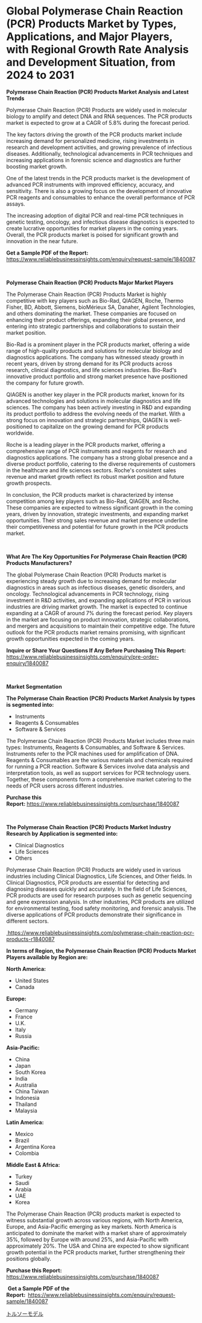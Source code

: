 <p><h1>Global Polymerase Chain Reaction (PCR) Products Market by Types, Applications, and Major Players, with Regional Growth Rate Analysis and Development Situation, from 2024 to 2031</h1></p><p><strong>Polymerase Chain Reaction (PCR) Products Market Analysis and Latest Trends</strong></p>
<p><p>Polymerase Chain Reaction (PCR) Products are widely used in molecular biology to amplify and detect DNA and RNA sequences. The PCR products market is expected to grow at a CAGR of 5.8% during the forecast period. </p><p>The key factors driving the growth of the PCR products market include increasing demand for personalized medicine, rising investments in research and development activities, and growing prevalence of infectious diseases. Additionally, technological advancements in PCR techniques and increasing applications in forensic science and diagnostics are further boosting market growth.</p><p>One of the latest trends in the PCR products market is the development of advanced PCR instruments with improved efficiency, accuracy, and sensitivity. There is also a growing focus on the development of innovative PCR reagents and consumables to enhance the overall performance of PCR assays.</p><p>The increasing adoption of digital PCR and real-time PCR techniques in genetic testing, oncology, and infectious disease diagnostics is expected to create lucrative opportunities for market players in the coming years. Overall, the PCR products market is poised for significant growth and innovation in the near future.</p></p>
<p><strong>Get a Sample PDF of the Report:&nbsp;</strong> <a href="https://www.reliablebusinessinsights.com/enquiry/request-sample/1840087">https://www.reliablebusinessinsights.com/enquiry/request-sample/1840087</a></p>
<p>&nbsp;</p>
<p><strong>Polymerase Chain Reaction (PCR) Products Major Market Players</strong></p>
<p><p>The Polymerase Chain Reaction (PCR) Products Market is highly competitive with key players such as Bio-Rad, QIAGEN, Roche, Thermo Fisher, BD, Abbott, Siemens, bioMérieux SA, Danaher, Agilent Technologies, and others dominating the market. These companies are focused on enhancing their product offerings, expanding their global presence, and entering into strategic partnerships and collaborations to sustain their market position.</p><p>Bio-Rad is a prominent player in the PCR products market, offering a wide range of high-quality products and solutions for molecular biology and diagnostics applications. The company has witnessed steady growth in recent years, driven by strong demand for its PCR products across research, clinical diagnostics, and life sciences industries. Bio-Rad's innovative product portfolio and strong market presence have positioned the company for future growth.</p><p>QIAGEN is another key player in the PCR products market, known for its advanced technologies and solutions in molecular diagnostics and life sciences. The company has been actively investing in R&D and expanding its product portfolio to address the evolving needs of the market. With a strong focus on innovation and strategic partnerships, QIAGEN is well-positioned to capitalize on the growing demand for PCR products worldwide.</p><p>Roche is a leading player in the PCR products market, offering a comprehensive range of PCR instruments and reagents for research and diagnostics applications. The company has a strong global presence and a diverse product portfolio, catering to the diverse requirements of customers in the healthcare and life sciences sectors. Roche's consistent sales revenue and market growth reflect its robust market position and future growth prospects.</p><p>In conclusion, the PCR products market is characterized by intense competition among key players such as Bio-Rad, QIAGEN, and Roche. These companies are expected to witness significant growth in the coming years, driven by innovation, strategic investments, and expanding market opportunities. Their strong sales revenue and market presence underline their competitiveness and potential for future growth in the PCR products market.</p></p>
<p>&nbsp;</p>
<p><strong>What Are The Key Opportunities For Polymerase Chain Reaction (PCR) Products Manufacturers?</strong></p>
<p><p>The global Polymerase Chain Reaction (PCR) Products market is experiencing steady growth due to increasing demand for molecular diagnostics in areas such as infectious diseases, genetic disorders, and oncology. Technological advancements in PCR technology, rising investment in R&D activities, and expanding applications of PCR in various industries are driving market growth. The market is expected to continue expanding at a CAGR of around 7% during the forecast period. Key players in the market are focusing on product innovation, strategic collaborations, and mergers and acquisitions to maintain their competitive edge. The future outlook for the PCR products market remains promising, with significant growth opportunities expected in the coming years.</p></p>
<p><strong>Inquire or Share Your Questions If Any Before Purchasing This Report:</strong> <a href="https://www.reliablebusinessinsights.com/enquiry/pre-order-enquiry/1840087">https://www.reliablebusinessinsights.com/enquiry/pre-order-enquiry/1840087</a></p>
<p>&nbsp;</p>
<p><strong>Market Segmentation</strong></p>
<p><strong>The Polymerase Chain Reaction (PCR) Products Market Analysis by types is segmented into:</strong></p>
<p><ul><li>Instruments</li><li>Reagents & Consumables</li><li>Software & Services</li></ul></p>
<p><p>The Polymerase Chain Reaction (PCR) Products Market includes three main types: Instruments, Reagents & Consumables, and Software & Services. Instruments refer to the PCR machines used for amplification of DNA. Reagents & Consumables are the various materials and chemicals required for running a PCR reaction. Software & Services involve data analysis and interpretation tools, as well as support services for PCR technology users. Together, these components form a comprehensive market catering to the needs of PCR users across different industries.</p></p>
<p><strong>Purchase this Report:&nbsp;</strong><a href="https://www.reliablebusinessinsights.com/purchase/1840087">https://www.reliablebusinessinsights.com/purchase/1840087</a></p>
<p>&nbsp;</p>
<p><strong>The Polymerase Chain Reaction (PCR) Products Market Industry Research by Application is segmented into:</strong></p>
<p><ul><li>Clinical Diagnostics</li><li>Life Sciences</li><li>Others</li></ul></p>
<p><p>Polymerase Chain Reaction (PCR) Products are widely used in various industries including Clinical Diagnostics, Life Sciences, and Other fields. In Clinical Diagnostics, PCR products are essential for detecting and diagnosing diseases quickly and accurately. In the field of Life Sciences, PCR products are used for research purposes such as genetic sequencing and gene expression analysis. In other industries, PCR products are utilized for environmental testing, food safety monitoring, and forensic analysis. The diverse applications of PCR products demonstrate their significance in different sectors.</p></p>
<p><a href="https://www.reliablebusinessinsights.com/polymerase-chain-reaction-pcr-products-r1840087">&nbsp;https://www.reliablebusinessinsights.com/polymerase-chain-reaction-pcr-products-r1840087</a></p>
<p><strong>In terms of Region, the Polymerase Chain Reaction (PCR) Products Market Players available by Region are:</strong></p>
<p>
    <p> <strong> North America: </strong>
        <ul>
            <li>United States</li>
            <li>Canada</li>
        </ul>
        </p> 
    <p> <strong> Europe: </strong>
        <ul>
            <li>Germany</li>
            <li>France</li>
            <li>U.K.</li>
            <li>Italy</li>
            <li>Russia</li>
        </ul>
        </p> 
    <p> <strong> Asia-Pacific: </strong>
        <ul>
            <li>China</li>
            <li>Japan</li>
            <li>South Korea</li>
            <li>India</li>
            <li>Australia</li>
            <li>China Taiwan</li>
            <li>Indonesia</li>
            <li>Thailand</li>
            <li>Malaysia</li>
        </ul>
        </p> 
    <p> <strong> Latin America: </strong>
        <ul>
            <li>Mexico</li>
            <li>Brazil</li>
            <li>Argentina Korea</li>
            <li>Colombia</li>
        </ul>
        </p> 
    <p> <strong> Middle East & Africa: </strong>
        <ul>
            <li>Turkey</li>
            <li>Saudi</li>
            <li>Arabia</li>
            <li>UAE</li>
            <li>Korea</li>
        </ul>
    </p>
    </p>
<p><p>The Polymerase Chain Reaction (PCR) products market is expected to witness substantial growth across various regions, with North America, Europe, and Asia-Pacific emerging as key markets. North America is anticipated to dominate the market with a market share of approximately 35%, followed by Europe with around 25%, and Asia-Pacific with approximately 20%. The USA and China are expected to show significant growth potential in the PCR products market, further strengthening their positions globally.</p></p>
<p><strong>Purchase this Report: </strong><a href="https://www.reliablebusinessinsights.com/purchase/1840087">https://www.reliablebusinessinsights.com/purchase/1840087</a></p>
<p>&nbsp;<strong>Get a Sample PDF of the Report:&nbsp;&nbsp;</strong><a href="https://www.reliablebusinessinsights.com/enquiry/request-sample/1840087">https://www.reliablebusinessinsights.com/enquiry/request-sample/1840087</a></p>
<p><strong></strong></p>
<p><p><a href="https://github.com/oqoeusbvpadwjs08/Market-Research-Report-List-3/blob/main/8681443179251.md">トルソーモデル</a></p></p>